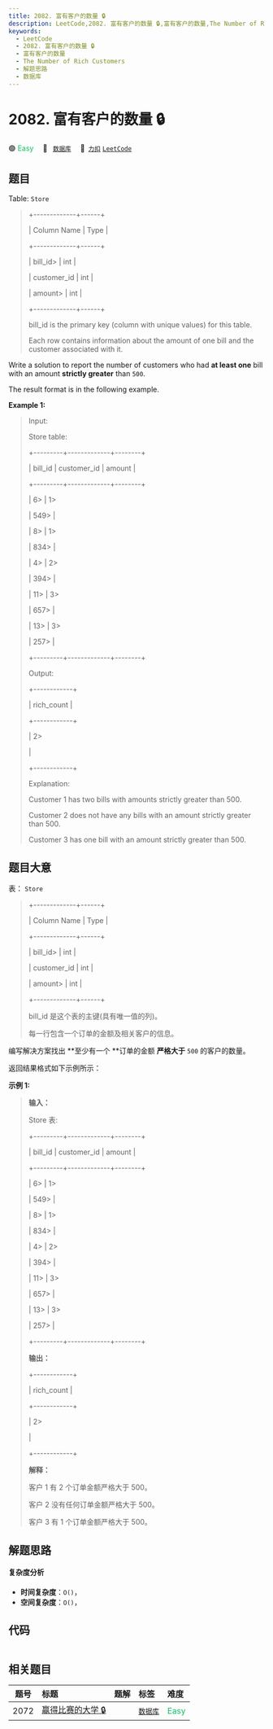 ```yaml
---
title: 2082. 富有客户的数量 🔒
description: LeetCode,2082. 富有客户的数量 🔒,富有客户的数量,The Number of Rich Customers,解题思路,数据库
keywords:
  - LeetCode
  - 2082. 富有客户的数量 🔒
  - 富有客户的数量
  - The Number of Rich Customers
  - 解题思路
  - 数据库
---
```


# 2082. 富有客户的数量 🔒

🟢 <font color=#15bd66>Easy</font>&emsp; 🔖&ensp; [`数据库`](/tag/database.md)&emsp; 🔗&ensp;[`力扣`](https://leetcode.cn/problems/the-number-of-rich-customers) [`LeetCode`](https://leetcode.com/problems/the-number-of-rich-customers)

## 题目

Table: `Store`

> 
> 
> 
> 
> 
> +-------------+------+
> 
> | Column Name | Type |
> 
> +-------------+------+
> 
> | bill_id> 
>  | int  |
> 
> | customer_id | int  |
> 
> | amount> 
>   | int  |
> 
> +-------------+------+
> 
> bill_id is the primary key (column with unique values) for this table.
> 
> Each row contains information about the amount of one bill and the customer associated with it.
> 
> 



Write a solution to report the number of customers who had **at least one**
bill with an amount **strictly greater** than `500`.

The result format is in the following example.



**Example 1:**

> Input: 
> 
> Store table:
> 
> +---------+-------------+--------+
> 
> | bill_id | customer_id | amount |
> 
> +---------+-------------+--------+
> 
> | 6> 
>    | 1> 
> > 
>    | 549> 
> |
> 
> | 8> 
>    | 1> 
> > 
>    | 834> 
> |
> 
> | 4> 
>    | 2> 
> > 
>    | 394> 
> |
> 
> | 11> 
>   | 3> 
> > 
>    | 657> 
> |
> 
> | 13> 
>   | 3> 
> > 
>    | 257> 
> |
> 
> +---------+-------------+--------+
> 
> Output: 
> 
> +------------+
> 
> | rich_count |
> 
> +------------+
> 
> | 2> 
> > 
>   |
> 
> +------------+
> 
> Explanation: 
> 
> Customer 1 has two bills with amounts strictly greater than 500.
> 
> Customer 2 does not have any bills with an amount strictly greater than 500.
> 
> Customer 3 has one bill with an amount strictly greater than 500.
> 
> 


## 题目大意

表： `Store`

> 
> 
> 
> 
> 
> +-------------+------+
> 
> | Column Name | Type |
> 
> +-------------+------+
> 
> | bill_id> 
>  | int  |
> 
> | customer_id | int  |
> 
> | amount> 
>   | int  |
> 
> +-------------+------+
> 
> bill_id 是这个表的主键(具有唯一值的列)。
> 
> 每一行包含一个订单的金额及相关客户的信息。
> 
> 



编写解决方案找出 **至少有一个  **订单的金额 **严格大于** `500` 的客户的数量。

返回结果格式如下示例所示：



**示例 1:**

> 
> 
> 
> 
> 
> **输入：**
> 
> Store 表:
> 
> +---------+-------------+--------+
> 
> | bill_id | customer_id | amount |
> 
> +---------+-------------+--------+
> 
> | 6> 
>    | 1> 
> > 
>    | 549> 
> |
> 
> | 8> 
>    | 1> 
> > 
>    | 834> 
> |
> 
> | 4> 
>    | 2> 
> > 
>    | 394> 
> |
> 
> | 11> 
>   | 3> 
> > 
>    | 657> 
> |
> 
> | 13> 
>   | 3> 
> > 
>    | 257> 
> |
> 
> +---------+-------------+--------+
> 
> **输出：** 
> 
> +------------+
> 
> | rich_count |
> 
> +------------+
> 
> | 2> 
> > 
>   |
> 
> +------------+
> 
> **解释：**
> 
> 客户 1 有 2 个订单金额严格大于 500。
> 
> 客户 2 没有任何订单金额严格大于 500。
> 
> 客户 3 有 1 个订单金额严格大于 500。
> 
> 


## 解题思路

#### 复杂度分析

- **时间复杂度**：`O()`，
- **空间复杂度**：`O()`，

## 代码

```javascript

```

## 相关题目

<!-- prettier-ignore -->
| 题号 | 标题 | 题解 | 标签 | 难度 |
| :------: | :------ | :------: | :------ | :------ |
| 2072 | [赢得比赛的大学 🔒](https://leetcode.com/problems/the-winner-university) |  |  [`数据库`](/tag/database.md) | <font color=#15bd66>Easy</font> |